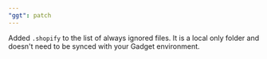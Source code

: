 ```yaml
---
"ggt": patch
---
```


Added `.shopify` to the list of always ignored files. It is a local only folder and doesn't need to be synced with your Gadget environment.
